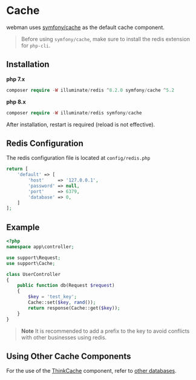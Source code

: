 # Cache

webman uses [symfony/cache](https://github.com/symfony/cache) as the default cache component.

> Before using `symfony/cache`, make sure to install the redis extension for `php-cli`.

## Installation
**php 7.x**
```php
composer require -W illuminate/redis ^8.2.0 symfony/cache ^5.2
```
**php 8.x**
```php
composer require -W illuminate/redis symfony/cache
```

After installation, restart is required (reload is not effective).

## Redis Configuration
The redis configuration file is located at `config/redis.php`
```php
return [
    'default' => [
        'host'     => '127.0.0.1',
        'password' => null,
        'port'     => 6379,
        'database' => 0,
    ]
];
```

## Example
```php
<?php
namespace app\controller;

use support\Request;
use support\Cache;

class UserController
{
    public function db(Request $request)
    {
        $key = 'test_key';
        Cache::set($key, rand());
        return response(Cache::get($key));
    }
}
```

> **Note**
> It is recommended to add a prefix to the key to avoid conflicts with other businesses using redis.

## Using Other Cache Components

For the use of the [ThinkCache](https://github.com/top-think/think-cache) component, refer to [other databases](others.md#ThinkCache).